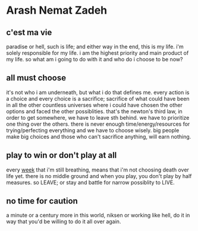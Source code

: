 # Arash Nemat Zadeh
## c'est ma vie
paradise or hell, such is life; and either way in the end, this is my life. i'm solely responsible for my life. i am the highest priority and main product of my life. so what am i going to do with it and who do i choose to be now?
## all must choose
it's not who i am underneath, but what i do that defines me. every action is a choice and every choice is a sacrifice; sacrifice of what could have been in all the other countless universes where i could have chosen the other options and faced the other possiblities. that's the newton's third law, in order to get somewhere, we have to leave sth behind. we have to prioritize one thing over the others. there is never enough time/energy/resources for trying/perfecting everything and we have to choose wisely. big people make big choices and those who can't sacrifice anything, will earn nothing.
## play to win or don't play at all
every [week](/weeks) that i'm still breathing, means that i'm not choosing death over life yet. there is no middle ground and when you play, you don't play by half measures. so LEAVE; or stay and battle for narrow possiblity to LIVE.
## no time for caution
a minute or a century more in this world, niksen or working like hell, do it in way that you'd be willing to do it all over again.